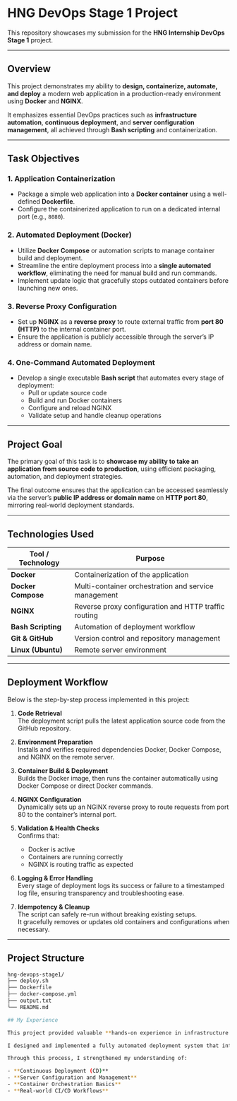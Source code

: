 # HNG DevOps Stage 1 Project

This repository showcases my submission for the **HNG Internship DevOps Stage 1** project.

---

## Overview

This project demonstrates my ability to **design, containerize, automate, and deploy** a modern web application in a production-ready environment using **Docker** and **NGINX**.

It emphasizes essential DevOps practices such as **infrastructure automation**, **continuous deployment**, and **server configuration management**, all achieved through **Bash scripting** and containerization.

---

## Task Objectives

### **1. Application Containerization**
- Package a simple web application into a **Docker container** using a well-defined **Dockerfile**.  
- Configure the containerized application to run on a dedicated internal port (e.g., `8080`).

### **2. Automated Deployment (Docker)**
- Utilize **Docker Compose** or automation scripts to manage container build and deployment.  
- Streamline the entire deployment process into a **single automated workflow**, eliminating the need for manual build and run commands.  
- Implement update logic that gracefully stops outdated containers before launching new ones.

### **3. Reverse Proxy Configuration**
- Set up **NGINX** as a **reverse proxy** to route external traffic from **port 80 (HTTP)** to the internal container port.  
- Ensure the application is publicly accessible through the server’s IP address or domain name.

### **4. One-Command Automated Deployment**
- Develop a single executable **Bash script** that automates every stage of deployment:
  - Pull or update source code  
  - Build and run Docker containers  
  - Configure and reload NGINX  
  - Validate setup and handle cleanup operations  

---

## Project Goal

The primary goal of this task is to **showcase my ability to take an application from source code to production**, using efficient packaging, automation, and deployment strategies.  

The final outcome ensures that the application can be accessed seamlessly via the server’s **public IP address or domain name** on **HTTP port 80**, mirroring real-world deployment standards.

---

## Technologies Used

| Tool / Technology | Purpose |
|--------------------|----------|
| **Docker** | Containerization of the application |
| **Docker Compose** | Multi-container orchestration and service management |
| **NGINX** | Reverse proxy configuration and HTTP traffic routing |
| **Bash Scripting** | Automation of deployment workflow |
| **Git & GitHub** | Version control and repository management |
| **Linux (Ubuntu)** | Remote server environment |

---

## Deployment Workflow

Below is the step-by-step process implemented in this project:

1. **Code Retrieval**  
   The deployment script pulls the latest application source code from the GitHub repository.

2. **Environment Preparation**  
   Installs and verifies required dependencies Docker, Docker Compose, and NGINX on the remote server.

3. **Container Build & Deployment**  
   Builds the Docker image, then runs the container automatically using Docker Compose or direct Docker commands.

4. **NGINX Configuration**  
   Dynamically sets up an NGINX reverse proxy to route requests from port 80 to the container’s internal port.

5. **Validation & Health Checks**  
   Confirms that:
   - Docker is active  
   - Containers are running correctly  
   - NGINX is routing traffic as expected  

6. **Logging & Error Handling**  
   Every stage of deployment logs its success or failure to a timestamped log file, ensuring transparency and troubleshooting ease.

7. **Idempotency & Cleanup**  
   The script can safely re-run without breaking existing setups.  
   It gracefully removes or updates old containers and configurations when necessary.

---

## Project Structure

```bash
hng-devops-stage1/
├── deploy.sh
├── Dockerfile
├── docker-compose.yml
├── output.txt
└── README.md

## My Experience

This project provided valuable **hands-on experience in infrastructure automation through the **HNG Internship (DevOps Track)**.

I designed and implemented a fully automated deployment system that integrates Docker, NGINX, and custom shell scripting achieving seamless, single-command automation for application deployment and updates.

Through this process, I strengthened my understanding of:

- **Continuous Deployment (CD)**  
- **Server Configuration and Management**  
- **Container Orchestration Basics**  
- **Real-world CI/CD Workflows**
